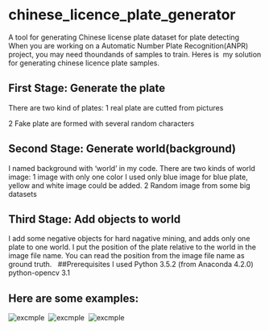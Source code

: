 # chinese_licence_plate_generator
A tool for generating Chinese license plate dataset for plate detecting
 
When you are working on a Automatic Number Plate Recognition(ANPR) project, you may need thoundands of samples to train. Heres is
 my solution for generating chinese licence plate samples.
 
## First Stage: Generate the plate
There are two kind of plates:
1 real plate are cutted from pictures

2 Fake plate are formed with several random characters 
 
## Second Stage: Generate world(background)
I named background with ‘world’ in my code. 
There are two kinds of world image:
1 image with only one color
I used only blue image for blue plate, yellow and white image could be added. 
2 Random image from some big datasets
 
## Third Stage: Add objects to world
I add some negative objects for hard nagative mining, and adds only one plate to one world. I put the position of the plate relative to the world in the image file name. You can read the position from the image file name as ground truth.
 
##Prerequisites
I used Python 3.5.2 (from Anaconda 4.2.0)
python-opencv 3.1

## Here are some examples:
 ![excmple](https://raw.githubusercontent.com/Nenger/chinese_licence_plate_generator/master/demo_output_train/01a7ml54_0091_0078_0082_0039.png)
 ![excmple](https://raw.githubusercontent.com/Nenger/chinese_licence_plate_generator/master/demo_output_train/16D9170D_0074_0163_0129_0053.png)
 ![excmple](https://raw.githubusercontent.com/Nenger/chinese_licence_plate_generator/master/demo_output_train/29x4bb7s_0356_0229_0115_0043.png)
